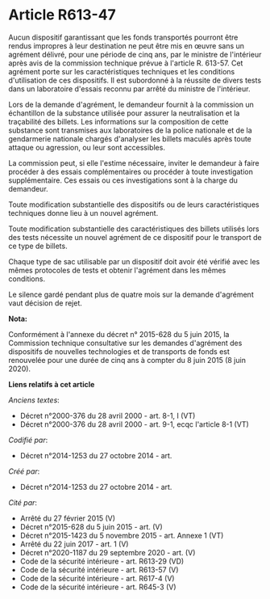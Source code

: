 # Article R613-47

Aucun dispositif garantissant que les fonds transportés pourront être rendus impropres à leur destination ne peut être mis en
œuvre sans un agrément délivré, pour une période de cinq ans, par le ministre de l'intérieur après avis de la commission
technique prévue à l'article R. 613-57. Cet agrément porte sur les caractéristiques techniques et les conditions
d'utilisation de ces dispositifs. Il est subordonné à la réussite de divers tests dans un laboratoire d'essais reconnu par
arrêté du ministre de l'intérieur. 

Lors de la demande d'agrément, le demandeur fournit à la commission un échantillon de la substance utilisée pour assurer la
neutralisation et la traçabilité des billets. Les informations sur la composition de cette substance sont transmises aux
laboratoires de la police nationale et de la gendarmerie nationale chargés d'analyser les billets maculés après toute attaque
ou agression, ou leur sont accessibles. 

La commission peut, si elle l'estime nécessaire, inviter le demandeur à faire procéder à des essais complémentaires ou
procéder à toute investigation supplémentaire. Ces essais ou ces investigations sont à la charge du demandeur. 

Toute modification substantielle des dispositifs ou de leurs caractéristiques techniques donne lieu à un nouvel agrément. 

Toute modification substantielle des caractéristiques des billets utilisés lors des tests nécessite un nouvel agrément de ce
dispositif pour le transport de ce type de billets. 

Chaque type de sac utilisable par un dispositif doit avoir été vérifié avec les mêmes protocoles de tests et obtenir
l'agrément dans les mêmes conditions. 

Le silence gardé pendant plus de quatre mois sur la demande d'agrément vaut décision de rejet.

**Nota:**

Conformément à l'annexe du décret n° 2015-628 du 5 juin 2015, la Commission technique consultative sur les demandes
d'agrément des dispositifs de nouvelles technologies et de transports de fonds est renouvelée pour une durée de cinq ans à
compter du 8 juin 2015 (8 juin 2020).

**Liens relatifs à cet article**

_Anciens textes_:

  - Décret n°2000-376 du 28 avril 2000 - art. 8-1, I (VT)
  - Décret n°2000-376 du 28 avril 2000 - art. 9-1, ecqc l'article 8-1 (VT)

_Codifié par_:

  - Décret n°2014-1253 du 27 octobre 2014 - art.

_Créé par_:

  - Décret n°2014-1253 du 27 octobre 2014 - art.

_Cité par_:

  - Arrêté du 27 février 2015 (V)
  - Décret n°2015-628 du 5 juin 2015 - art. (V)
  - Décret n°2015-1423 du 5 novembre 2015 - art. Annexe 1 (VT)
  - Arrêté du 22 juin 2017 - art. 1 (V)
  - Décret n°2020-1187 du 29 septembre 2020 - art. (V)
  - Code de la sécurité intérieure - art. R613-29 (VD)
  - Code de la sécurité intérieure - art. R613-57 (V)
  - Code de la sécurité intérieure - art. R617-4 (V)
  - Code de la sécurité intérieure - art. R645-3 (V)

